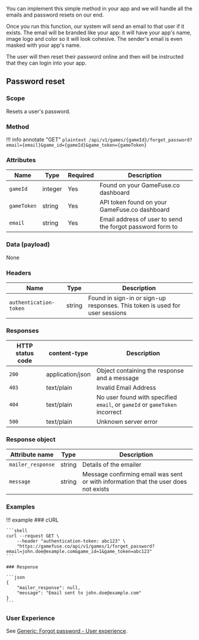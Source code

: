 You can implement this simple method in your app and we will handle all the
emails and password resets on our end.

Once you run this function, our system will send an email to that user if it
exists. The email will be branded like your app: it will have your app's name,
image logo and color so it will look cohesive. The sender's email is even
masked with your app's name.

The user will then reset their password online and then will be instructed that
they can login into your app.

## Password reset

### Scope

Resets a user's password.

### Method

!!! info annotate "GET"
    ```plaintext
    /api/v1/games/{gameId}/forget_password?email={email}&game_id={gameId}&game_token={gameToken}
    ```

### Attributes

| Name             | Type          | Required | Description |
|------------------|---------------|----------|-------------|
| `gameId`         | integer       | Yes      | Found on your GameFuse.co dashboard |
| `gameToken`      | string        | Yes      | API token found on your GameFuse.co dashboard | 
| `email`          | string        | Yes      | Email address of user to send the forgot password form to |

### Data (payload)

None

### Headers

| Name | Type | Description |
|----------|---------|--------------|
| `authentication-token` | string | Found in sign-in or sign-up responses. This token is used for user sessions |

### Responses

| HTTP status code | content-type | Description |
|------------------|--------------|-------------|
| `200`            | application/json         | Object containing the response and a message |
| `403`            | text/plain | Invalid Email Address |
| `404`            | text/plain | No user found with specified `email`, or `gameId` or `gameToken` incorrect |
| `500`            | text/plain | Unknown server error |

### Response object

| Attribute name                    | Type | Description |
|-----------------------------------|------|-------------|
| `mailer_response`                 | string | Details of the emailer |
| `message`                         | string | Message confirming email was sent or with information that the user does not exists |

### Examples

!!! example
    ### cURL

    ```shell
    curl --request GET \
        --header "authentication-token: abc123" \
        "https://gamefuse.co/api/v1/games/1/forget_password?email=john.doe@example.com&game_id=1&game_token=abc123"
    ```

    ### Response

    ```json
    {
        "mailer_response": null,
        "message": "Email sent to john.doe@example.com"
    }
    ```

### User Experience

See <a href="/generic/forgot_password/#user-experience">Generic: Forgot password - User experience</a>.
